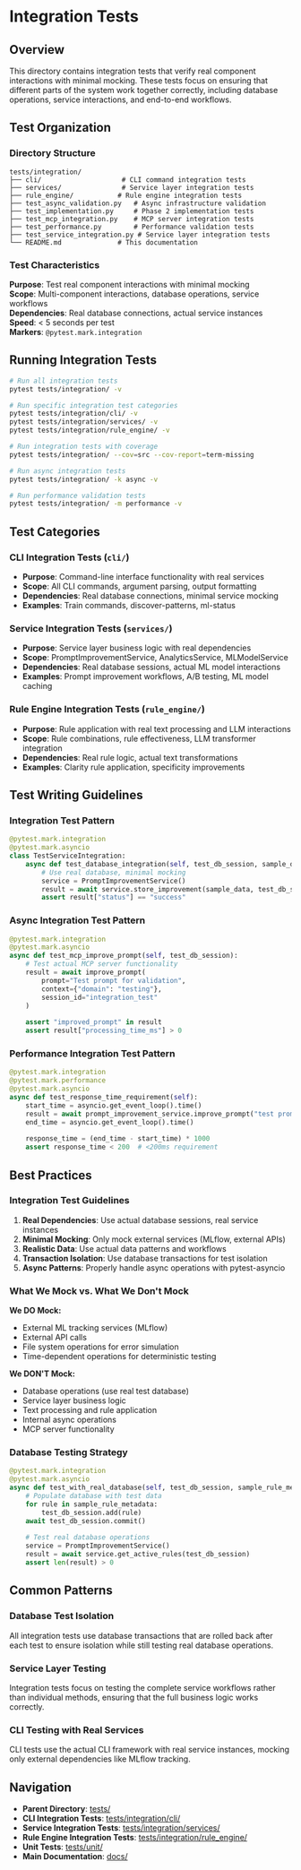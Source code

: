 # Integration Tests

## Overview

This directory contains integration tests that verify real component interactions with minimal mocking. These tests focus on ensuring that different parts of the system work together correctly, including database operations, service interactions, and end-to-end workflows.

## Test Organization

### Directory Structure
```
tests/integration/
├── cli/                    # CLI command integration tests
├── services/               # Service layer integration tests
├── rule_engine/           # Rule engine integration tests
├── test_async_validation.py   # Async infrastructure validation
├── test_implementation.py     # Phase 2 implementation tests
├── test_mcp_integration.py    # MCP server integration tests
├── test_performance.py        # Performance validation tests
├── test_service_integration.py # Service layer integration tests
└── README.md              # This documentation
```

### Test Characteristics

**Purpose**: Test real component interactions with minimal mocking  
**Scope**: Multi-component interactions, database operations, service workflows  
**Dependencies**: Real database connections, actual service instances  
**Speed**: < 5 seconds per test  
**Markers**: `@pytest.mark.integration`

## Running Integration Tests

```bash
# Run all integration tests
pytest tests/integration/ -v

# Run specific integration test categories
pytest tests/integration/cli/ -v
pytest tests/integration/services/ -v
pytest tests/integration/rule_engine/ -v

# Run integration tests with coverage
pytest tests/integration/ --cov=src --cov-report=term-missing

# Run async integration tests
pytest tests/integration/ -k async -v

# Run performance validation tests
pytest tests/integration/ -m performance -v
```

## Test Categories

### CLI Integration Tests (`cli/`)
- **Purpose**: Command-line interface functionality with real services
- **Scope**: All CLI commands, argument parsing, output formatting
- **Dependencies**: Real database connections, minimal service mocking
- **Examples**: Train commands, discover-patterns, ml-status

### Service Integration Tests (`services/`)
- **Purpose**: Service layer business logic with real dependencies
- **Scope**: PromptImprovementService, AnalyticsService, MLModelService
- **Dependencies**: Real database sessions, actual ML model interactions
- **Examples**: Prompt improvement workflows, A/B testing, ML model caching

### Rule Engine Integration Tests (`rule_engine/`)
- **Purpose**: Rule application with real text processing and LLM interactions
- **Scope**: Rule combinations, rule effectiveness, LLM transformer integration
- **Dependencies**: Real rule logic, actual text transformations
- **Examples**: Clarity rule application, specificity improvements

## Test Writing Guidelines

### Integration Test Pattern
```python
@pytest.mark.integration
@pytest.mark.asyncio
class TestServiceIntegration:
    async def test_database_integration(self, test_db_session, sample_data):
        # Use real database, minimal mocking
        service = PromptImprovementService()
        result = await service.store_improvement(sample_data, test_db_session)
        assert result["status"] == "success"
```

### Async Integration Test Pattern
```python
@pytest.mark.integration
@pytest.mark.asyncio
async def test_mcp_improve_prompt(self, test_db_session):
    # Test actual MCP server functionality
    result = await improve_prompt(
        prompt="Test prompt for validation",
        context={"domain": "testing"},
        session_id="integration_test"
    )
    
    assert "improved_prompt" in result
    assert result["processing_time_ms"] > 0
```

### Performance Integration Test Pattern
```python
@pytest.mark.integration
@pytest.mark.performance
@pytest.mark.asyncio
async def test_response_time_requirement(self):
    start_time = asyncio.get_event_loop().time()
    result = await prompt_improvement_service.improve_prompt("test prompt")
    end_time = asyncio.get_event_loop().time()
    
    response_time = (end_time - start_time) * 1000
    assert response_time < 200  # <200ms requirement
```

## Best Practices

### Integration Test Guidelines
1. **Real Dependencies**: Use actual database sessions, real service instances
2. **Minimal Mocking**: Only mock external services (MLflow, external APIs)
3. **Realistic Data**: Use actual data patterns and workflows
4. **Transaction Isolation**: Use database transactions for test isolation
5. **Async Patterns**: Properly handle async operations with pytest-asyncio

### What We Mock vs. What We Don't Mock

**We DO Mock:**
- External ML tracking services (MLflow)
- External API calls
- File system operations for error simulation
- Time-dependent operations for deterministic testing

**We DON'T Mock:**
- Database operations (use real test database)
- Service layer business logic
- Text processing and rule application
- Internal async operations
- MCP server functionality

### Database Testing Strategy
```python
@pytest.mark.integration
@pytest.mark.asyncio
async def test_with_real_database(self, test_db_session, sample_rule_metadata):
    # Populate database with test data
    for rule in sample_rule_metadata:
        test_db_session.add(rule)
    await test_db_session.commit()
    
    # Test real database operations
    service = PromptImprovementService()
    result = await service.get_active_rules(test_db_session)
    assert len(result) > 0
```

## Common Patterns

### Database Test Isolation
All integration tests use database transactions that are rolled back after each test to ensure isolation while still testing real database operations.

### Service Layer Testing
Integration tests focus on testing the complete service workflows rather than individual methods, ensuring that the full business logic works correctly.

### CLI Testing with Real Services
CLI tests use the actual CLI framework with real service instances, mocking only external dependencies like MLflow tracking.

## Navigation

- **Parent Directory**: [tests/](../README.md)
- **CLI Integration Tests**: [tests/integration/cli/](cli/README.md)
- **Service Integration Tests**: [tests/integration/services/](services/README.md)
- **Rule Engine Integration Tests**: [tests/integration/rule_engine/](rule_engine/README.md)
- **Unit Tests**: [tests/unit/](../unit/README.md)
- **Main Documentation**: [docs/](../../docs/README.md)
